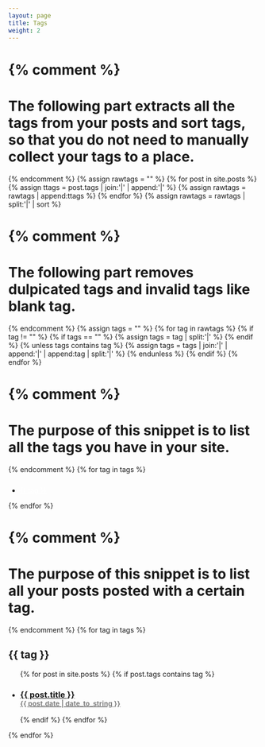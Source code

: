 ```yaml
---
layout: page
title: Tags
weight: 2
---
```


{% comment %}
=======================
The following part extracts all the tags from your posts and sort tags, so that you do not need to manually collect your tags to a place.
=======================
{% endcomment %}
{% assign rawtags = "" %}
{% for post in site.posts %}
{% assign ttags = post.tags | join:'|' | append:'|' %}
{% assign rawtags = rawtags | append:ttags %}
{% endfor %}
{% assign rawtags = rawtags | split:'|' | sort %}

{% comment %}
=======================
The following part removes dulpicated tags and invalid tags like blank tag.
=======================
{% endcomment %}
{% assign tags = "" %}
{% for tag in rawtags %}
{% if tag != "" %}
{% if tags == "" %}
{% assign tags = tag | split:'|' %}
{% endif %}
{% unless tags contains tag %}
{% assign tags = tags | join:'|' | append:'|' | append:tag | split:'|' %}
{% endunless %}
{% endif %}
{% endfor %}

{% comment %}
=======================
The purpose of this snippet is to list all the tags you have in your site.
=======================
{% endcomment %}
{% for tag in tags %}
<div style="margin-bottom: 5%; margin-top: 5%">
<ul>
    <li class="tags"><a href="#{{ tag | slugify }}" style="color: white"> {{ tag }} </a></li>
</ul>
{% endfor %}
<div style="clear: both"></div>
</div>

{% comment %}
=======================
The purpose of this snippet is to list all your posts posted with a certain tag.
=======================
{% endcomment %}
{% for tag in tags %}
<h2 id="{{ tag | slugify }}">{{ tag }}</h2>
<ul>
    {% for post in site.posts %}
    {% if post.tags contains tag %}
    <li>
        <h3>
            <a href="{{ post.url }}">
                {{ post.title }}<br/>
                <small style="color: gray">{{ post.date | date_to_string }}</small>
            </a>
        </h3>
    </li>
    {% endif %}
    {% endfor %}
</ul>
{% endfor %}